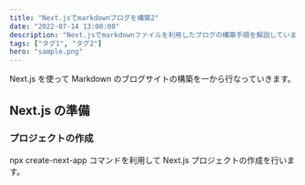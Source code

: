 ```yaml
---
title: "Next.jsでmarkdownブログを構築2"
date: "2022-07-14 13:00:00"
description: "Next.jsでmarkdownファイルを利用したブログの構築手順を解説しています。"
tags: ["タグ1", "タグ2"]
hero: "sample.png"
---
```


Next.js を使って Markdown のブログサイトの構築を一から行なっていきます。

## Next.js の準備

### プロジェクトの作成

npx create-next-app コマンドを利用して Next.js プロジェクトの作成を行います。
